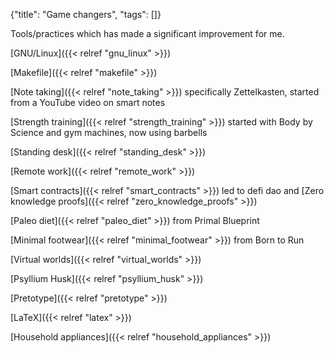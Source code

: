 {"title": "Game changers", "tags": []}

Tools/practices which has made a significant improvement for me.

[GNU/Linux]({{< relref "gnu_linux" >}})

[Makefile]({{< relref "makefile" >}})

[Note taking]({{< relref "note_taking" >}}) specifically Zettelkasten, started from a YouTube video on smart notes

[Strength training]({{< relref "strength_training" >}}) started with Body by Science and gym machines, now using barbells

[Standing desk]({{< relref "standing_desk" >}})

[Remote work]({{< relref "remote_work" >}})

[Smart contracts]({{< relref "smart_contracts" >}}) led to defi dao and [Zero knowledge proofs]({{< relref "zero_knowledge_proofs" >}})

[Paleo diet]({{< relref "paleo_diet" >}}) from Primal Blueprint

[Minimal footwear]({{< relref "minimal_footwear" >}}) from Born to Run

[Virtual worlds]({{< relref "virtual_worlds" >}})

[Psyllium Husk]({{< relref "psyllium_husk" >}})

[Pretotype]({{< relref "pretotype" >}})

[LaTeX]({{< relref "latex" >}})

[Household appliances]({{< relref "household_appliances" >}})

